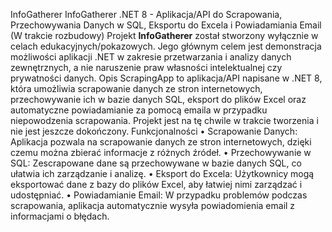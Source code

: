 InfoGatherer
InfoGatherer .NET 8 - Aplikacja/API do Scrapowania, Przechowywania Danych w SQL, Eksportu do Excela i Powiadamiania Email (W trakcie rozbudowy)
Projekt **InfoGatherer** został stworzony wyłącznie w celach edukacyjnych/pokazowych. Jego głównym celem jest demonstracja możliwości aplikacji .NET w zakresie przetwarzania i analizy danych zewnętrznych, a nie naruszenie praw własności intelektualnej czy prywatności danych.
Opis
ScrapingApp to aplikacja/API napisane w .NET 8, która umożliwia scrapowanie danych ze stron internetowych, przechowywanie ich w bazie danych SQL, eksport do plików Excel oraz automatyczne powiadamianie za pomocą emaila w przypadku niepowodzenia scrapowania. Projekt jest na tę chwile w trakcie tworzenia i nie jest jeszcze dokończony.
Funkcjonalności
•	Scrapowanie Danych: Aplikacja pozwala na scrapowanie danych ze stron internetowych, dzięki czemu można zbierać informacje z różnych źródeł.
•	Przechowywanie w SQL: Zescrapowane dane są przechowywane w bazie danych SQL, co ułatwia ich zarządzanie i analizę.
•	Eksport do Excela: Użytkownicy mogą eksportować dane z bazy do plików Excel, aby łatwiej nimi zarządzać i udostępniać.
•	Powiadamianie Email: W przypadku problemów podczas scrapowania, aplikacja automatycznie wysyła powiadomienia email z informacjami o błędach.

